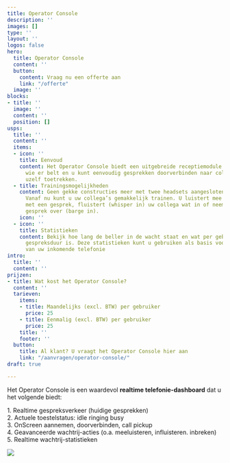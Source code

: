 ```yaml
---
title: Operator Console
description: ''
images: []
type: ''
layout: ''
logos: false
hero:
  title: Operator Console
  content: ''
  button:
    content: Vraag nu een offerte aan
    link: "/offerte"
  image: ''
blocks:
- title: ''
  image: ''
  content: ''
  position: []
usps:
  title: ''
  content: ''
  items:
  - icon: ''
    title: Eenvoud
    content: Het Operator Console biedt een uitgebreide receptiemodule. U ziet overzichtelijk
      wie er belt en u kunt eenvoudig gesprekken doorverbinden naar collega’s of naar
      uzelf toetrekken.
  - title: Trainingsmogelijkheden
    content: Geen gekke constructies meer met twee headsets aangesloten op één toestel.
      Vanaf nu kunt u uw collega’s gemakkelijk trainen. U luistert mee (listen in)
      met een gesprek, fluistert (whisper in) uw collega wat in of neemt het hele
      gesprek over (barge in).
    icon: ''
  - icon: ''
    title: Statistieken
    content: Bekijk hoe lang de beller in de wacht staat en wat per gebruiker de gemiddelde
      gespreksduur is. Deze statistieken kunt u gebruiken als basis voor het verbeteren/professionaliseren
      van uw inkomende telefonie
intro:
  title: ''
  content: ''
prijzen:
- title: Wat kost het Operator Console?
  content: ''
  tarieven:
    items:
    - title: Maandelijks (excl. BTW) per gebruiker
      price: 25
    - title: Eenmalig (excl. BTW) per gebruiker
      price: 25
    title: ''
    footer: ''
  button:
    title: Al klant? U vraagt het Operator Console hier aan
    link: "/aanvragen/operator-console/"
draft: true

---
```

Het Operator Console is een waardevol **realtime telefonie-dashboard** dat u het volgende biedt:

  
1\. Realtime gespreksverkeer (huidige gesprekken)  
2\. Actuele toestelstatus: idle ringing busy   
3\. OnScreen aannemen, doorverbinden, call pickup  
4\. Geavanceerde wachtrij-acties (o.a. meeluisteren, influisteren. inbreken)  
5\. Realtime wachtrij-statistieken

![](https://www.callvoiptelefonie.nl/wp-content/uploads/2018/03/quadrant-297x300.png)